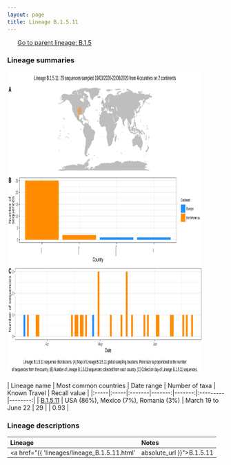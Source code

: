 ```yaml
---
layout: page
title: Lineage B.1.5.11
---
```




<p>
<ul class="actions small">
	 <a href="{{ 'lineages/lineage_B.1.5.html' | absolute_url }}" class="button special fit">Go to parent lineage: B.1.5</a>
</ul>
</p>
<h3> Lineage summaries</h3>

<img src="../assets/images/B.1.5.11.svg" alt="B.1.5.11 lineage summary figure" width="90%" height="700px" />


| Lineage name | Most common countries | Date range | Number of taxa | Known Travel | Recall value |
|:-----|:-----|:-------|-------:|-------:|:---------|--------:|
| <a href="{{ 'lineages/lineage_B.1.5.11.html' | absolute_url }}">B.1.5.11</a> | USA (86%), Mexico (7%), Romania (3%) | March 19 to June 22 | 29 |  | 0.93 |

<h3>Lineage descriptions</h3>

| Lineage | Notes |
|:-----|:-----|
| <a href="{{ 'lineages/lineage_B.1.5.11.html' | absolute_url }}">B.1.5.11</a> | USA lineage |

